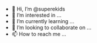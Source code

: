- 👋 Hi, I’m @superekids
- 👀 I’m interested in ...
- 🌱 I’m currently learning ...
- 💞️ I’m looking to collaborate on ...
- 📫 How to reach me ...

<!---
superekids/superekids is a ✨ special ✨ repository because its `README.md` (this file) appears on your GitHub profile.
You can click the Preview link to take a look at your changes.
--->
